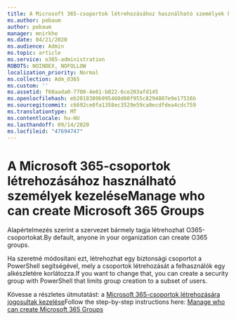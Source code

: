 ```yaml
---
title: A Microsoft 365-csoportok létrehozásához használható személyek kezelése
ms.author: pebaum
author: pebaum
manager: mnirkhe
ms.date: 04/21/2020
ms.audience: Admin
ms.topic: article
ms.service: o365-administration
ROBOTS: NOINDEX, NOFOLLOW
localization_priority: Normal
ms.collection: Adm_O365
ms.custom: ''
ms.assetid: f68aada0-7700-4e61-b822-6ce203afd145
ms.openlocfilehash: eb2018389b995460d60f955c8294807e9e17516b
ms.sourcegitcommit: c6692ce0fa1358ec3529e59ca0ecdfdea4cdc759
ms.translationtype: MT
ms.contentlocale: hu-HU
ms.lasthandoff: 09/14/2020
ms.locfileid: "47694747"
---
```

# <a name="manage-who-can-create-microsoft-365-groups"></a><span data-ttu-id="c20e5-102">A Microsoft 365-csoportok létrehozásához használható személyek kezelése</span><span class="sxs-lookup"><span data-stu-id="c20e5-102">Manage who can create Microsoft 365 Groups</span></span>

<span data-ttu-id="c20e5-103">Alapértelmezés szerint a szervezet bármely tagja létrehozhat O365-csoportokat.</span><span class="sxs-lookup"><span data-stu-id="c20e5-103">By default, anyone in your organization can create O365 groups.</span></span>
  
<span data-ttu-id="c20e5-104">Ha szeretné módosítani ezt, létrehozhat egy biztonsági csoportot a PowerShell segítségével, mely a csoportok létrehozását a felhasználók egy alkészletére korlátozza.</span><span class="sxs-lookup"><span data-stu-id="c20e5-104">If you want to change that, you can create a security group with PowerShell that limits group creation to a subset of users.</span></span>
  
<span data-ttu-id="c20e5-105">Kövesse a részletes útmutatást: a [Microsoft 365-csoportok létrehozására jogosultak kezelése](https://docs.microsoft.com/microsoft-365/admin/create-groups/manage-creation-of-groups)</span><span class="sxs-lookup"><span data-stu-id="c20e5-105">Follow the step-by-step instructions here: [Manage who can create Microsoft 365 Groups](https://docs.microsoft.com/microsoft-365/admin/create-groups/manage-creation-of-groups)</span></span>
  

